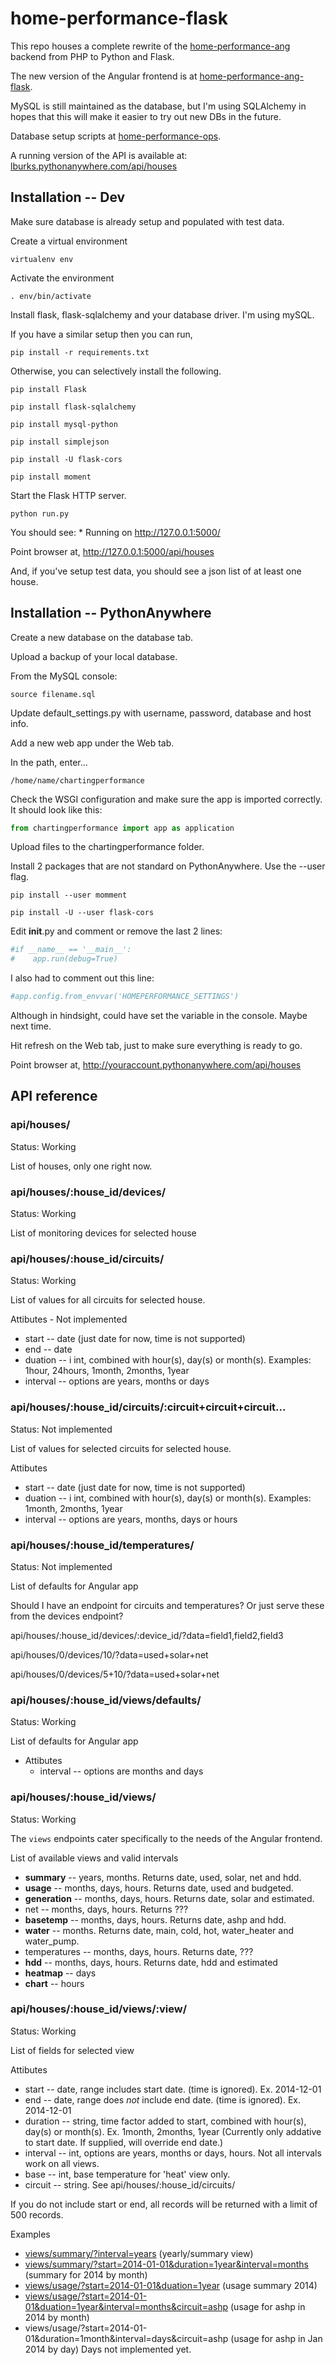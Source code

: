 # home-performance-flask

This repo houses a complete rewrite of the [home-performance-ang](https://github.com/netplusdesign/home-performance-ang) backend from PHP to Python and Flask.

The new version of the Angular frontend is at [home-performance-ang-flask](https://github.com/netplusdesign/home-performance-ang-flask).

MySQL is still maintained as the database, but I'm using SQLAlchemy in hopes that this will make it easier to try out new DBs in the future.

Database setup scripts at [home-performance-ops](https://github.com/netplusdesign/home-performance-ops).

A running version of the API is available at: [lburks.pythonanywhere.com/api/houses](http://lburks.pythonanywhere.com/api/houses)

## Installation -- Dev

Make sure database is already setup and populated with test data.

Create a virtual environment

`virtualenv env`

Activate the environment

`. env/bin/activate`

Install flask, flask-sqlalchemy and your database driver. I'm using mySQL.

If you have a similar setup then you can run,

`pip install -r requirements.txt`

Otherwise, you can selectively install the following.

`pip install Flask`

`pip install flask-sqlalchemy`

`pip install mysql-python`

`pip install simplejson`

`pip install -U flask-cors`

`pip install moment`

Start the Flask HTTP server.

`python run.py`

You should see:  * Running on http://127.0.0.1:5000/

Point browser at, http://127.0.0.1:5000/api/houses

And, if you've setup test data, you should see a json list of at least one house.

## Installation -- PythonAnywhere

Create a new database on the database tab.

Upload a backup of your local database.

From the MySQL console:

`source filename.sql`

Update default_settings.py with username, password, database and host info.

Add a new web app under the Web tab.

In the path, enter...

`/home/name/chartingperformance`

Check the WSGI configuration and make sure the app is imported correctly. It should look like this:

```python
from chartingperformance import app as application
```

Upload files to the chartingperformance folder.

Install 2 packages that are not standard on PythonAnywhere. Use the --user flag.

`pip install --user momment`

`pip install -U --user flask-cors`

Edit __init__.py and comment or remove the last 2 lines:

```python
#if __name__ == '__main__':
#    app.run(debug=True)
```

I also had to comment out this line:

```python
#app.config.from_envvar('HOMEPERFORMANCE_SETTINGS')
```

Although in hindsight, could have set the variable in the console. Maybe next time.

Hit refresh on the Web tab, just to make sure everything is ready to go.

Point browser at, http://youraccount.pythonanywhere.com/api/houses


## API reference

### api/houses/

Status: Working

List of houses, only one right now.

### api/houses/:house_id/devices/

Status: Working

List of monitoring devices for selected house

### api/houses/:house_id/circuits/

Status: Working

List of values for all circuits for selected house.

Attibutes - Not implemented

  * start -- date (just date for now, time is not supported)
  * end -- date
  * duation -- i int, combined with hour(s), day(s) or month(s). Examples: 1hour, 24hours, 1month, 2months, 1year 
  * interval -- options are years, months or days

### api/houses/:house_id/circuits/:circuit+circuit+circuit...

Status: Not implemented

List of values for selected circuits for selected house.

Attibutes

  * start -- date (just date for now, time is not supported)
  * duation -- i int, combined with hour(s), day(s) or month(s). Examples: 1month, 2months, 1year 
  * interval -- options are years, months, days or hours

### api/houses/:house_id/temperatures/

Status: Not implemented

List of defaults for Angular app

Should I have an endpoint for circuits and temperatures? Or just serve these from the devices endpoint?

api/houses/:house_id/devices/:device_id/?data=field1,field2,field3

api/houses/0/devices/10/?data=used+solar+net

api/houses/0/devices/5+10/?data=used+solar+net

### api/houses/:house_id/views/defaults/

Status: Working

List of defaults for Angular app

* Attibutes
  * interval -- options are months and days
  
### api/houses/:house_id/views/

Status: Working

The `views` endpoints cater specifically to the needs of the Angular frontend.

List of available views and valid intervals

  * __summary__ -- years, months. Returns date, used, solar, net and hdd.
  * __usage__ -- months, days, hours. Returns date, used and budgeted.
  * __generation__ -- months, days, hours. Returns date, solar and estimated.
  * net -- months, days, hours. Returns ???
  * __basetemp__ -- months, days, hours. Returns date, ashp and hdd.
  * __water__ -- months. Returns date, main, cold, hot, water_heater and water_pump.
  * temperatures -- months, days, hours. Returns date, ???
  * __hdd__ -- months, days, hours. Returns date, hdd and estimated
  * __heatmap__ -- days
  * __chart__ -- hours

### api/houses/:house_id/views/:view/

Status: Working

List of fields for selected view

Attibutes

  * start -- date, range includes start date. (time is ignored). Ex. 2014-12-01
  * end -- date, range does _not_ include end date. (time is ignored). Ex. 2014-12-01
  * duration -- string, time factor added to start, combined with hour(s), day(s) or month(s). Ex. 1month, 2months, 1year (Currently only addative to start date. If supplied, will override end date.)
  * interval -- int, options are years, months or days, hours. Not all intervals work on all views.
  * base -- int, base temperature for 'heat' view only.
  * circuit -- string. See api/houses/:house_id/circuits/

If you do not include start or end, all records will be returned with a limit of 500 records.

Examples

  * [views/summary/?interval=years](http://lburks.pythonanywhere.com/api/houses/0/views/summary/?interval=years)  (yearly/summary view)
  * [views/summary/?start=2014-01-01&duration=1year&interval=months](http://lburks.pythonanywhere.com/api/houses/0/views/summary/?start=2014-01-01&duration=1year&interval=months) (summary for 2014 by month)
  * [views/usage/?start=2014-01-01&duation=1year](http://lburks.pythonanywhere.com/api/houses/0/views/usage/?start=2014-01-01&duation=1year)  (usage summary 2014)
  * [views/usage/?start=2014-01-01&duation=1year&interval=months&circuit=ashp](http://lburks.pythonanywhere.com/api/houses/0/views/usage/?start=2014-01-01&duation=1year&interval=months&circuit=ashp)  (usage for ashp in 2014 by month)
  * views/usage/?start=2014-01-01&duration=1month&interval=days&circuit=ashp  (usage for ashp in Jan 2014 by day) Days not implemented yet.
  
